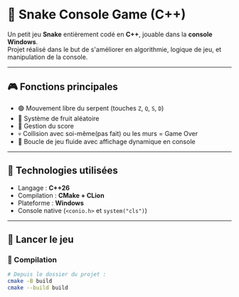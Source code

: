 # 🐍 Snake Console Game (C++)

Un petit jeu **Snake** entièrement codé en **C++**, jouable dans la **console Windows**.  
Projet réalisé dans le but de s'améliorer en algorithmie, logique de jeu, et manipulation de la console.

---

## 🎮 Fonctions principales

- 🟢 Mouvement libre du serpent (touches `Z`, `Q`, `S`, `D`)
- 🍎 Système de fruit aléatoire
- 🧠 Gestion du score
- 💀 Collision avec soi-même(pas fait) ou les murs = Game Over
- 🔁 Boucle de jeu fluide avec affichage dynamique en console

---

## 🧰 Technologies utilisées

- Langage : **C++26**
- Compilation : **CMake + CLion**
- Plateforme : **Windows**
- Console native (`<conio.h>` et `system("cls")`)

---

## 🚀 Lancer le jeu

### 🔨 Compilation

```bash
# Depuis le dossier du projet :
cmake -B build
cmake --build build
